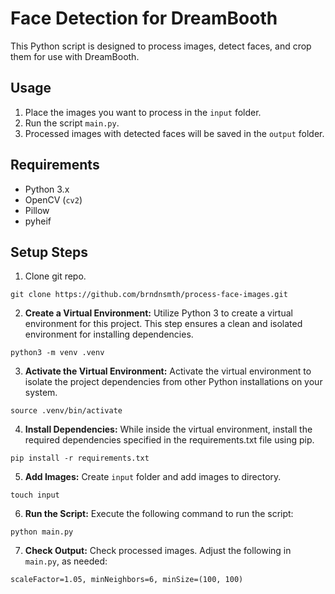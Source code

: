 # Face Detection for DreamBooth

This Python script is designed to process images, detect faces, and crop them for use with DreamBooth.

## Usage

1. Place the images you want to process in the `input` folder.
2. Run the script `main.py`.
3. Processed images with detected faces will be saved in the `output` folder.

## Requirements

- Python 3.x
- OpenCV (`cv2`)
- Pillow
- pyheif

## Setup Steps


1. Clone git repo.

```
git clone https://github.com/brndnsmth/process-face-images.git
```

2. **Create a Virtual Environment:** Utilize Python 3 to create a virtual environment for this project. This step ensures a clean and isolated environment for installing dependencies.

```
python3 -m venv .venv
```

3. **Activate the Virtual Environment:** Activate the virtual environment to isolate the project dependencies from other Python installations on your system.

```
source .venv/bin/activate
```

4. **Install Dependencies:** While inside the virtual environment, install the required dependencies specified in the requirements.txt file using pip.

```
pip install -r requirements.txt
```

5. **Add Images:** Create `input` folder and add images to directory.

```
touch input
```

6. **Run the Script:** Execute the following command to run the script:

```
python main.py
```

7. **Check Output:** Check processed images. Adjust the following in `main.py`, as needed:

```
scaleFactor=1.05, minNeighbors=6, minSize=(100, 100)
```